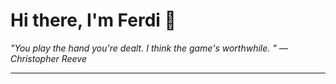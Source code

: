 <h1>Hi there, I'm Ferdi 👋</h1>

<p><em>
  "You play the hand you're dealt. I think the game's worthwhile.  " — Christopher Reeve
</em></p>

---
